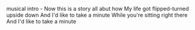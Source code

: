 musical intro -
Now this is a story all abut how
My life got flipped-turned upside down
And I'd like to take a minute
While you're sitting right there
And I'd like to take a minute

